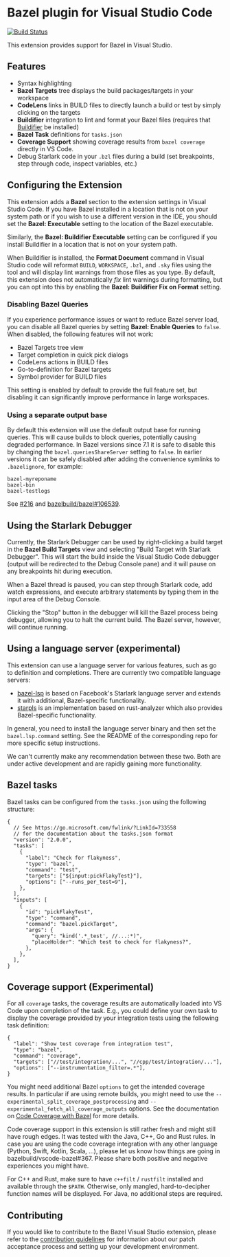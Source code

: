 # Bazel plugin for Visual Studio Code

[![Build Status](https://badge.buildkite.com/ecab448484315779ec28a95f8501b7f77a9a2abfc787037d5e.svg?branch=master)](https://buildkite.com/bazel/vscode-bazel-vs-bazel)

This extension provides support for Bazel in Visual Studio.

## Features

- Syntax highlighting
- **Bazel Targets** tree displays the build packages/targets in your
  workspace
- **CodeLens** links in BUILD files to directly launch a build or test by simply
  clicking on the targets
- **Buildifier** integration to lint and format your Bazel files (requires that
  [Buildifier](https://github.com/bazelbuild/buildtools/releases) be installed)
- **Bazel Task** definitions for `tasks.json`
- **Coverage Support** showing coverage results from `bazel coverage` directly
  in VS Code.
- Debug Starlark code in your `.bzl` files during a build (set breakpoints, step
  through code, inspect variables, etc.)

## Configuring the Extension

This extension adds a **Bazel** section to the extension settings in Visual
Studio Code. If you have Bazel installed in a location that is not on your
system path or if you wish to use a different version in the IDE, you should
set the **Bazel: Executable** setting to the location of the Bazel executable.

Similarly, the **Bazel: Buildifier Executable** setting can be configured if
you install Buildifier in a location that is not on your system path.

When Buildifier is installed, the **Format Document** command in Visual Studio
code will reformat `BUILD`, `WORKSPACE`, `.bzl`, and `.sky` files using the
tool and will display lint warnings from those files as you type. By default,
this extension does not automatically _fix_ lint warnings during formatting,
but you can opt into this by enabling the **Bazel: Buildifier Fix on Format**
setting.

### Disabling Bazel Queries

If you experience performance issues or want to reduce Bazel server load, you can disable all Bazel queries by setting **Bazel: Enable Queries** to `false`. When disabled, the following features will not work:

- Bazel Targets tree view
- Target completion in quick pick dialogs
- CodeLens actions in BUILD files
- Go-to-definition for Bazel targets
- Symbol provider for BUILD files

This setting is enabled by default to provide the full feature set, but disabling it can significantly improve performance in large workspaces.

### Using a separate output base

By default this extension will use the default output base for running queries. This will cause builds to block queries, potentially causing degraded performance. In Bazel versions since 7.1 it is safe to disable this by changing the `bazel.queriesShareServer` setting to `false`. In earlier versions it can be safely disabled after adding the convenience symlinks to `.bazelignore`, for example:

```
bazel-myreponame
bazel-bin
bazel-testlogs
```

See [#216](https://github.com/bazelbuild/vscode-bazel/issues/216) and [bazelbuild/bazel#106539](https://github.com/bazelbuild/bazel/issues/10653).

## Using the Starlark Debugger

Currently, the Starlark Debugger can be used by right-clicking a build target in
the **Bazel Build Targets** view and selecting "Build Target with Starlark
Debugger". This will start the build inside the Visual Studio Code debugger
(output will be redirected to the Debug Console pane) and it will pause on any
breakpoints hit during execution.

When a Bazel thread is paused, you can step through Starlark code, add watch
expressions, and execute arbitrary statements by typing them in the input area
of the Debug Console.

Clicking the "Stop" button in the debugger will kill the Bazel process being
debugger, allowing you to halt the current build. The Bazel server, however,
will continue running.

## Using a language server (experimental)

This extension can use a language server for various features, such as go to definition and completions. There are currently two compatible language servers:

- [bazel-lsp](https://github.com/cameron-martin/bazel-lsp) is based on Facebook's Starlark language server and extends it with additional, Bazel-specific functionality.
- [starpls](https://github.com/withered-magic/starpls) is an implementation based on rust-analyzer which also provides Bazel-specific functionality.

In general, you need to install the language server binary and then set the `bazel.lsp.command` setting. See the README of the corresponding repo for more specific setup instructions.

We can't currently make any recommendation between these two. Both are under active development and are rapidly gaining more functionality.

## Bazel tasks

Bazel tasks can be configured from the `tasks.json` using the following structure:

```jsonc
{
  // See https://go.microsoft.com/fwlink/?LinkId=733558
  // for the documentation about the tasks.json format
  "version": "2.0.0",
  "tasks": [
    {
      "label": "Check for flakyness",
      "type": "bazel",
      "command": "test",
      "targets": ["${input:pickFlakyTest}"],
      "options": ["--runs_per_test=9"],
    },
  ],
  "inputs": [
    {
      "id": "pickFlakyTest",
      "type": "command",
      "command": "bazel.pickTarget",
      "args": {
        "query": "kind('.*_test', //...:*)",
        "placeHolder": "Which test to check for flakyness?",
      },
    },
  ],
}
```

## Coverage support (Experimental)

For all `coverage` tasks, the coverage results are automatically loaded into VS
Code upon completion of the task. E.g., you could define your own task to
display the coverage provided by your integration tests using the following task
definition:

```jsonc
{
  "label": "Show test coverage from integration test",
  "type": "bazel",
  "command": "coverage",
  "targets": ["//test/integration/...", "//cpp/test/integration/..."],
  "options": ["--instrumentation_filter=.*"],
}
```

You might need additional Bazel `options` to get the intended coverage results.
In particular if are using remote builds, you might need to use the
`--experimental_split_coverage_postprocessing` and `--experimental_fetch_all_coverage_outputs`
options. See the documentation on [Code Coverage with Bazel](https://bazel.build/configure/coverage)
for more details.

Code coverage support in this extension is still rather fresh and might still
have rough edges. It was tested with the Java, C++, Go and Rust rules.
In case you are using the code coverage integration with any other language
(Python, Swift, Kotlin, Scala, ...), please let us know how things are going in
bazelbuild/vscode-bazel#367. Please share both positive and negative experiences
you might have.

For C++ and Rust, make sure to have `c++filt` / `rustfilt` installed and
available through the `$PATH`. Otherwise, only mangled, hard-to-decipher
function names will be displayed. For Java, no additional steps are required.

## Contributing

If you would like to contribute to the Bazel Visual Studio extension, please
refer to the [contribution guidelines](CONTRIBUTING.md) for information about
our patch acceptance process and setting up your development environment.
